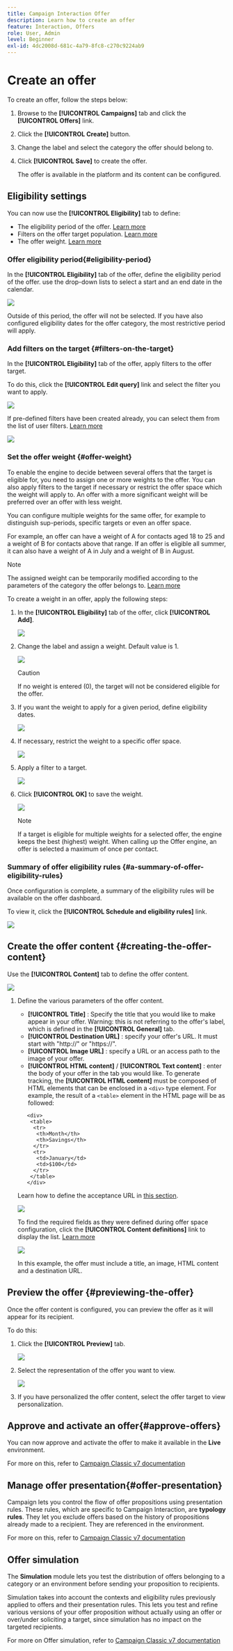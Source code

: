 ```yaml
---
title: Campaign Interaction Offer
description: Learn how to create an offer
feature: Interaction, Offers
role: User, Admin
level: Beginner
exl-id: 4dc2008d-681c-4a79-8fc8-c270c9224ab9
---
```

# Create an offer

To create an offer, follow the steps below:

1. Browse to the **[!UICONTROL Campaigns]** tab and click the **[!UICONTROL Offers]** link.

1. Click the **[!UICONTROL Create]** button.

1. Change the label and select the category the offer should belong to.

1. Click **[!UICONTROL Save]** to create the offer.

   The offer is available in the platform and its content can be configured.

## Eligibility settings 

You can now use the **[!UICONTROL Eligibility]** tab to define:

* The eligibility period of the offer. [Learn more](#eligibility-period)
* Filters on the offer target population. [Learn more](#filters-on-the-target)
* The offer weight. [Learn more](#offer-weight)

### Offer eligibility period{#eligibility-period}

In the **[!UICONTROL Eligibility]** tab of the offer, define the eligibility period of the offer. use the drop-down lists to select a start and an end date in the calendar.

![](assets/offer_eligibility_create_002.png)

Outside of this period, the offer will not be selected. If you have also configured eligibility dates for the offer category, the most restrictive period will apply.

### Add filters on the target {#filters-on-the-target}

In the **[!UICONTROL Eligibility]** tab of the offer, apply filters to the offer target.

To do this, click the **[!UICONTROL Edit query]** link and select the filter you want to apply. 

![](assets/offer_eligibility_create_003.png)

If pre-defined filters have been created already, you can select them from the list of user filters. [Learn more](interaction-predefined-filters.md)

![](assets/offer_eligibility_create_004.png)

### Set the offer weight {#offer-weight}

To enable the engine to decide between several offers that the target is eligible for, you need to assign one or more weights to the offer. You can also apply filters to the target if necessary or restrict the offer space which the weight will apply to. An offer with a more significant weight will be preferred over an offer with less weight.

You can configure multiple weights for the same offer, for example to distinguish sup-periods, specific targets or even an offer space.

For example, an offer can have a weight of A for contacts aged 18 to 25 and a weight of B for contacts above that range. If an offer is eligible all summer, it can also have a weight of A in July and a weight of B in August.

>[!NOTE]
>
>The assigned weight can be temporarily modified according to the parameters of the category the offer belongs to. [Learn more](interaction-offer-catalog.md#creating-offer-categories)

To create a weight in an offer, apply the following steps:

1. In the **[!UICONTROL Eligibility]** tab of the offer, click **[!UICONTROL Add]**.

   ![](assets/offer_weight_create_001.png)

1. Change the label and assign a weight. Default value is 1.

   ![](assets/offer_weight_create_006.png)

   >[!CAUTION]
   >
   >If no weight is entered (0), the target will not be considered eligible for the offer.

1. If you want the weight to apply for a given period, define eligibility dates.

   ![](assets/offer_weight_create_002.png)

1. If necessary, restrict the weight to a specific offer space. 

   ![](assets/offer_weight_create_003.png)

1. Apply a filter to a target.

   ![](assets/offer_weight_create_004.png)

1. Click **[!UICONTROL OK]** to save the weight.

   ![](assets/offer_weight_create_005.png)

   >[!NOTE]
   >
   >If a target is eligible for multiple weights for a selected offer, the engine keeps the best (highest) weight. When calling up the Offer engine, an offer is selected a maximum of once per contact.

### Summary of offer eligibility rules {#a-summary-of-offer-eligibility-rules}

Once configuration is complete, a summary of the eligibility rules will be available on the offer dashboard.

To view it, click the **[!UICONTROL Schedule and eligibility rules]** link.

![](assets/offer_eligibility_create_005.png)

## Create the offer content {#creating-the-offer-content}

Use the **[!UICONTROL Content]** tab to define the offer content.

   ![](assets/offer_content_create_001.png)

1. Define the various parameters of the offer content.

    * **[!UICONTROL Title]** : Specify the title that you would like to make appear in your offer. Warning: this is not referring to the offer's label, which is defined in the **[!UICONTROL General]** tab.
    * **[!UICONTROL Destination URL]** : specify your offer's URL. It must start with "http://" or "https://".
    * **[!UICONTROL Image URL]** : specify a URL or an access path to the image of your offer.
    * **[!UICONTROL HTML content]** / **[!UICONTROL Text content]** : enter the body of your offer in the tab you would like. To generate tracking, the **[!UICONTROL HTML content]** must be composed of HTML elements that can be enclosed in a `<div>` type element. For example, the result of a `<table>` element in the HTML page will be as followed:

   ```
      <div> 
       <table>
        <tr>
         <th>Month</th>
         <th>Savings</th>   
        </tr>   
        <tr>    
         <td>January</td>
         <td>$100</td>   
        </tr> 
       </table> 
      </div>
   ```

   Learn how to define the acceptance URL in [this section](interaction-offer-spaces.md#configuring-the-status-when-the-proposition-is-accepted).

   ![](assets/offer_content_create_002.png)

   To find the required fields as they were defined during offer space configuration, click the **[!UICONTROL Content definitions]** link to display the list. [Learn more](interaction-offer-spaces.md)

   ![](assets/offer_content_create_003.png)

   In this example, the offer must include a title, an image, HTML content and a destination URL.

## Preview the offer {#previewing-the-offer}

Once the offer content is configured, you can preview the offer as it will appear for its recipient. 

To do this:

1. Click the **[!UICONTROL Preview]** tab.

   ![](assets/offer_preview_create_001.png)

1. Select the representation of the offer you want to view.

   ![](assets/offer_preview_create_002.png)

1. If you have personalized the offer content, select the offer target to view personalization.

<!--

## Create a hypothesis on an offer {#creating-a-hypothesis-on-an-offer}

You can create hypotheses on your offer propositions. This lets you determine the impact of your offers on purchases carried out for the product concerned.

>[!NOTE]
>
>These hypotheses are carried out via Response Manager. Please check your license agreement.

Hypotheses carried out on an offer proposition are referenced in their **[!UICONTROL Measure]** tab.

Creating hypotheses is detailed in [this page](../../campaign/using/about-response-manager.md).

-->

## Approve and activate an offer{#approve-offers}

You can now approve and activate the offer to make it available in the **Live** environment.

For more on this, refer to [Campaign Classic v7 documentation](https://experienceleague.adobe.com/docs/campaign-classic/using/managing-offers/managing-an-offer-catalog/approving-and-activating-an-offer.html#approving-offer-content)

## Manage offer presentation{#offer-presentation}

Campaign lets you control the flow of offer propositions using presentation rules. These rules, which are specific to Campaign Interaction, are **typology rules**. They let you exclude offers based on the history of propositions already made to a recipient. They are referenced in the environment.

For more on this, refer to [Campaign Classic v7 documentation](https://experienceleague.adobe.com/docs/campaign-classic/using/managing-offers/managing-an-offer-catalog/managing-offer-presentation.html#managing-offers)

## Offer simulation

The **Simulation** module lets you test the distribution of offers belonging to a category or an environment before sending your proposition to recipients.

Simulation takes into account the contexts and eligibility rules previously applied to offers and their presentation rules. This lets you test and refine various versions of your offer proposition without actually using an offer or over/under soliciting a target, since simulation has no impact on the targeted recipients.

For more on Offer simulation, refer to [Campaign Classic v7 documentation](https://experienceleague.adobe.com/docs/campaign-classic/using/managing-offers/simulating-offers/about-offers-simulation.html)
